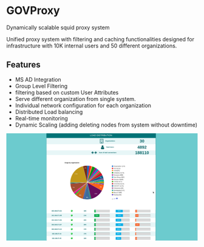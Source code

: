
# GOVProxy
Dynamically scalable squid proxy system

Unified proxy system with filtering and caching functionalities designed for infrastructure with 10K internal users and 50 different organizations.

## Features
- MS AD Integration
- Group Level Filtering
- filtering based on custom User Attributes
- Serve different organization from single system.
- Individual network configuration for each organization
- Distributed Load balancing
- Real-time monitoring
- Dynamic Scaling (adding deleting nodes from system without downtime)

![alt tag](https://raw.githubusercontent.com/nika-chkhikvishvili/GOVProxy/master/GOVProxy.png)
